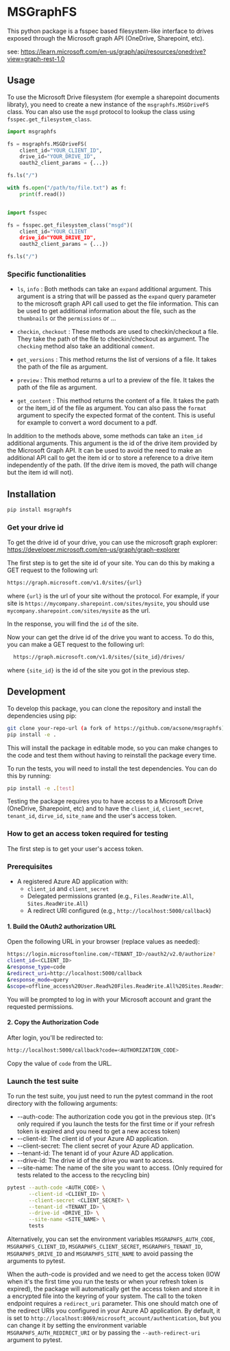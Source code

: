 # MSGraphFS

This python package is a fsspec based filesystem-like interface to drives exposed
through the Microsoft graph API (OneDrive, Sharepoint, etc).

see:
https://learn.microsoft.com/en-us/graph/api/resources/onedrive?view=graph-rest-1.0

## Usage

To use the Microsoft Drive filesystem (for exemple a sharepoint documents libraty), you need to create a new instance of the
`msgraphfs.MSGDriveFS` class. You can also use the `msgd` protocol to lookup the
class using `fsspec.get_filesystem_class`.

```python
import msgraphfs

fs = msgraphfs.MSGDriveFS(
    client_id="YOUR_CLIENT_ID",
    drive_id="YOUR_DRIVE_ID",
    oauth2_client_params = {...})

fs.ls("/")

with fs.open("/path/to/file.txt") as f:
    print(f.read())
```

```python

import fsspec

fs = fsspec.get_filesystem_class("msgd")(
    client_id="YOUR_CLIENT
    drive_id="YOUR_DRIVE_ID",
    oauth2_client_params = {...})

fs.ls("/")

```

### Specific functionalities

- `ls`, `info` : Both methods can take an `expand` additional argument. This
  argument is a string that will be passed as the `expand` query parameter to
  the microsoft graph API call used to get the file information. This can be
  used to get additional information about the file, such as the `thumbnails` or
  the `permissions` or ...

- `checkin`, `checkout` : These methods are used to checkin/checkout a file.
  They take the path of the file to checkin/checkout as argument. The `checking`
  method also take an additional `comment`.

- `get_versions` : This method returns the list of versions of a file. It takes
  the path of the file as argument.

- `preview` : This method returns a url to a preview of the file. It takes the
  path of the file as argument.

- `get_content` : This method returns the content of a file. It takes the path
  or the item_id of the file as argument. You can also pass the `format` argument
  to specify the expected format of the content. This is useful for example to
  convert a word document to a pdf.

In addition to the methods above, some methods can take an `item_id` additional
arguments. This argument is the id of the drive item provided by the Microsoft
Graph API. It can be used to avoid the need to make an additional API call to
get the item id or to store a reference to a drive item independently of the
path. (If the drive item is moved, the path will change but the item id will
not).

## Installation

```bash
pip install msgraphfs
```

### Get your drive id

To get the drive id of your drive, you can use the microsoft graph explorer:
https://developer.microsoft.com/en-us/graph/graph-explorer

The first step is to get the site id of your site. You can do this by making a
GET request to the following url:

```bash
https://graph.microsoft.com/v1.0/sites/{url}
```

where `{url}` is the url of your site without the protocol. For example, if your
site is `https://mycompany.sharepoint.com/sites/mysite`, you should use
`mycompany.sharepoint.com/sites/mysite` as the url.

In the response, you will find the `id` of the site.


Now your can get the drive id of the drive you want to access. To do this, you
can make a GET request to the following url:

```bash
  https://graph.microsoft.com/v1.0/sites/{site_id}/drives/
```

where `{site_id}` is the id of the site you got in the previous step.

## Development

To develop this package, you can clone the repository and install the
dependencies using pip:

```bash
git clone your-repo-url (a fork of https://github.com/acsone/msgraphfs)
pip install -e .
```

This will install the package in editable mode, so you can make changes to the
code and test them without having to reinstall the package every time.

To run the tests, you will need to install the test dependencies. You can do this by running:

```bash
pip install -e .[test]
```

Testing the package requires you to have access to a Microsoft Drive (OneDrive, Sharepoint, etc) and to have the `client_id`, `client_secret`, `tenant_id`, `dirve_id`, `site_name` and the user's
access token.

### How to get an access token required for testing

The first step is to get your user's access token.


### Prerequisites

- A registered Azure AD application with:
  - `client_id` and `client_secret`
  - Delegated permissions granted (e.g., `Files.ReadWrite.All`, `Sites.ReadWrite.All`)
  - A redirect URI configured (e.g., `http://localhost:5000/callback`)


#### 1. Build the OAuth2 authorization URL

Open the following URL in your browser (replace values as needed):

```bash
https://login.microsoftonline.com/<TENANT_ID>/oauth2/v2.0/authorize?
client_id=<CLIENT_ID>
&response_type=code
&redirect_uri=http://localhost:5000/callback
&response_mode=query
&scope=offline_access%20User.Read%20Files.ReadWrite.All%20Sites.ReadWrite.All
```

You will be prompted to log in with your Microsoft account and grant the requested permissions.

#### 2. Copy the Authorization Code

After login, you'll be redirected to:

```bash
http://localhost:5000/callback?code=<AUTHORIZATION_CODE>
```

Copy the value of `code` from the URL.


### Launch the test suite

To run the test suite, you just need to run the pytest command in the root directory with the following arguments:

* --auth-code: The authorization code you got in the previous step. (It's only required if you launch the tests for the first time or if your refresh token is expired and you need to get a new access token)
* --client-id: The client id of your Azure AD application.
* --client-secret: The client secret of your Azure AD application.
* --tenant-id: The tenant id of your Azure AD application.
* --drive-id: The drive id of the drive you want to access.
* --site-name: The name of the site you want to access. (Only required for tests related to the access to the recycling bin)

```bash
pytest --auth-code <AUTH_CODE> \
       --client-id <CLIENT_ID> \
       --client-secret <CLIENT_SECRET> \
       --tenant-id <TENANT_ID> \
       --drive-id <DRIVE_ID> \
       --site-name <SITE_NAME> \
       tests
```

Alternatively, you can set the environment variables `MSGRAPHFS_AUTH_CODE`, `MSGRAPHFS_CLIENT_ID`, `MSGRAPHFS_CLIENT_SECRET`, `MSGRAPHFS_TENANT_ID`, `MSGRAPHFS_DRIVE_ID` and `MSGRAPHFS_SITE_NAME` to avoid passing the arguments to pytest.

When the auth-code is provided and we need to get the access token (IOW when it's the first time you run the tests or when your refresh token is expired), the package will automatically get the access token and store it
in a encrypted file into the keyring of your system. The call to the token endpoint requires a `redirect_uri` parameter. This one should match one of the redirect URIs you configured in your Azure AD application.
By default, it is set to `http://localhost:8069/microsoft_account/authentication`, but you can change it by setting the environment variable `MSGRAPHFS_AUTH_REDIRECT_URI` or by passing the `--auth-redirect-uri` argument to pytest.
